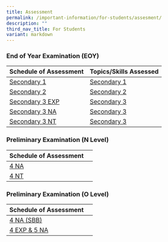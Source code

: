 ```yaml
---
title: Assessment
permalink: /important-information/for-students/assesment/
description: ""
third_nav_title: For Students
variant: markdown
---
```

### 	End of Year Examination (EOY)

|  Schedule of Assessment | Topics/Skills Assessed |
| -------- | -------- |
| [Secondary 1](https://drive.google.com/file/d/1XbxMPkiGLVNVMyb65yFEddRhXav6UVtF/view?usp=drive_link)     |  [Secondary 1](https://drive.google.com/file/d/1P9dsqQoiwU6sNVixuBEdqyaeY1SYgTsO/view?usp=drive_link)  |
| [Secondary 2](https://drive.google.com/file/d/1DPJMszoA_ubuDyYViiUUbYUBldbUFx4g/view?usp=drive_link)     |  [Secondary 2](https://drive.google.com/file/d/1MIxEaram8jf_X5Qg23AQ7phxQR8-kzcM/view?usp=drive_link)      |
| [Secondary 3 EXP](https://drive.google.com/file/d/1Gtke6xsTfk-4mDoSjYb3XkVma2mQprEr/view?usp=drive_link)    |    [Secondary 3](https://drive.google.com/file/d/16zOG5Kjo3RLUlINPc222xXXOzzGByiHT/view?usp=drive_link)    |
|  [Secondary 3 NA](https://drive.google.com/file/d/1PkGgR1KGWbNdXxgQ8V8FNdtjlPm-KAlq/view?usp=drive_link)   |   [Secondary 3](https://drive.google.com/file/d/16zOG5Kjo3RLUlINPc222xXXOzzGByiHT/view?usp=drive_link)      |
| [Secondary 3 NT](https://drive.google.com/file/d/1vk71qZaIN77n45mVf7BH4lpeOn_-U8x3/view?usp=drive_link)     |  [Secondary 3](https://drive.google.com/file/d/16zOG5Kjo3RLUlINPc222xXXOzzGByiHT/view?usp=drive_link)      |


### 	Preliminary Examination (N Level) 

|  Schedule of Assessment | |
| -------- | -------- |
| [4 NA](https://drive.google.com/file/d/1gZCWGIweSje1mwpvCF4pkyZmcQOvL7yD/view?usp=drive_link)     |  
| [4 NT](https://drive.google.com/file/d/16UOI4R-xIqZDrDNxXJTNWfUkMwAiM8LP/view?usp=drive_link)     |


### 	Preliminary Examination (O Level) 

|  Schedule of Assessment | |
| -------- | -------- |
| [4 NA (SBB)](https://drive.google.com/file/d/15G3H1gfjiC7GjyYW4U5EPRjUvyj8RO8S/view?usp=drive_link)     |  
| [4 EXP & 5 NA](https://drive.google.com/file/d/19RFCglr4kajkUFPk9jLcItet1Ydo7D-A/view?usp=drive_link)     |